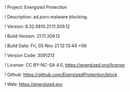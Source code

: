 ! Project: Energized Protection

! Description: ad.porn.malware blocking.

! Version: 6.32.0810.21.11.309.12

! Build Version: 21.11.309.12

! Build Date: Fri, 05 Nov 21 12:13:44 +06

! Version Code: 3091213

! License: CC BY-NC-SA 4.0, https://energized.pro/license

! Github: https://github.com/EnergizedProtection/block

! Web: https://energized.pro
